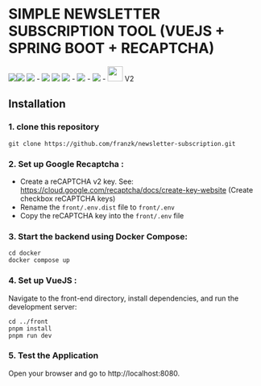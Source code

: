 # SIMPLE NEWSLETTER SUBSCRIPTION TOOL (VUEJS + SPRING BOOT + RECAPTCHA)

<img src="https://img.shields.io/badge/Vue.js%203-35495E?style=for-the-badge&logo=vuedotjs&logoColor=4FC08D&style=flat-square"><img src="https://shields.io/badge/TypeScript-3178C6?logo=TypeScript&logoColor=FFF&style=flat-square"> <img src="https://img.shields.io/badge/pnpm-F69220?logo=pnpm&logoColor=fff"> - 
<img src="https://img.shields.io/badge/-JAVA%2017-00A7BB?style=for-the-badge&logo=java&logoColor=white&style=flat-square">
<img src="https://img.shields.io/badge/-SPRING%20BOOT%203.3.2-6eb442?style=for-the-badge&logo=spring&logoColor=white&style=flat-square"> <img src="https://img.shields.io/badge/-GRADLE%208.8-black?style=for-the-badge&logo=gradle&logoColor=white&style=flat-square"> - 
<img src="https://img.shields.io/badge/postgresql-4169e1?style=for-the-badge&logo=postgresql&logoColor=white&style=flat-square"> - 
<img src="https://img.shields.io/badge/-DOCKER-2496ed?style=for-the-badge&logo=docker&logoColor=white&style=flat-square"> - 
<img src="https://github.com/user-attachments/assets/95d40fa3-ee3d-4bb7-a976-2e0a239dd6d1" width="30"> V2


## Installation

### 1. clone this repository
```console 
git clone https://github.com/franzk/newsletter-subscription.git
```

### 2. Set up Google Recaptcha : 
- Create a reCAPTCHA v2 key. See: https://cloud.google.com/recaptcha/docs/create-key-website (Create checkbox reCAPTCHA keys)
- Rename the `front/.env.dist` file to `front/.env`
- Copy the reCAPTCHA key into the `front/.env` file


### 3. Start the backend using Docker Compose:
```console 
cd docker
docker compose up
```

### 4. Set up VueJS :  
Navigate to the front-end directory, install dependencies, and run the development server:
```console 
cd ../front
pnpm install
pnpm run dev
```

### 5. Test the Application
Open your browser and go to http://localhost:8080.
